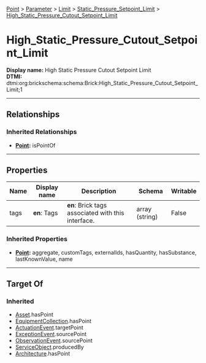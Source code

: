 [Point](../../../Point.md) > [Parameter](../../Parameter.md) > [Limit](../Limit.md) > [Static_Pressure_Setpoint_Limit](Static_Pressure_Setpoint_Limit.md) > [High_Static_Pressure_Cutout_Setpoint_Limit](#)
# High_Static_Pressure_Cutout_Setpoint_Limit

**Display name:** High Static Pressure Cutout Setpoint Limit<br />
**DTMI:** dtmi:org:brickschema:schema:Brick:High_Static_Pressure_Cutout_Setpoint_Limit;1

---

## Relationships
### Inherited Relationships
* **[Point](../../../Point.md):** isPointOf

---

## Properties
|Name|Display name|Description|Schema|Writable|
|-|-|-|-|-|
|tags|**en**: Tags|**en**: Brick tags associated with this interface.|array (string)|False|
### Inherited Properties
* **[Point](../../../Point.md):** aggregate, customTags, externalIds, hasQuantity, hasSubstance, lastKnownValue, name

---

## Target Of
### Inherited
* [Asset](../../../../Asset/Asset.md).hasPoint
* [EquipmentCollection](../../../../Collection/AssetCollection/EquipmentCollection/EquipmentCollection.md).hasPoint
* [ActuationEvent](../../../../Event/PointEvent/ActuationEvent.md).targetPoint
* [ExceptionEvent](../../../../Event/PointEvent/ExceptionEvent.md).sourcePoint
* [ObservationEvent](../../../../Event/PointEvent/ObservationEvent.md).sourcePoint
* [ServiceObject](../../../../Information/ServiceObject/ServiceObject.md).producedBy
* [Architecture](../../../../Space/Architecture/Architecture.md).hasPoint

